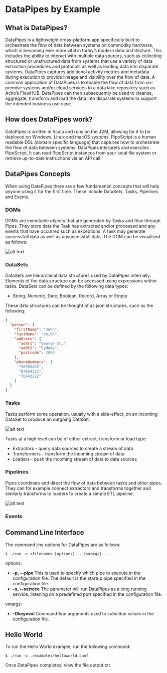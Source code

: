 # DataPipes by Example

## What is DataPipes?
DataPipes is a lightweight cross-platform app specifically built to orchestrate the flow of data between systems on commodity hardware, which is becoming ever more vital in today’s modern data architecture. This includes the ability to interact with multiple data sources, such as collecting structured or unstructured data from systems that use a variety of data extraction procedures and protocols as well as loading data into disparate systems. DataPipes captures additional activity metrics and metadata during execution to provide lineage and visibility over the flow of data. A common application of DataPipes is to enable the flow of data from on-premise systems and/or cloud services to a data lake repository such as Actio’s FlowHUB. DataPipes can then subsequently be used to cleanse, aggregate, transform and load the data into disparate systems to support the intended business use case.

## How does DataPipes work?
DataPipes is written in Scala and runs on the JVM, allowing for it to be deployed on Windows, Linux and macOS systems. PipeScript is a human readable DSL (domain specific language) that captures how to orchestrate the flow of data between systems. DataPipes interprets and executes PipeScript. It can read PipeScript instances from your local file system or retrieve up-to-date instructions via an API call.

## DataPipes Concepts
When using DataPipes there are a few fundamental concepts that will help anyone using it for the first time. These include DataSets, Tasks, Pipelines and Events.

### DOMs
DOMs are immutable objects that are generated by Tasks and flow through Pipes. They store data the Task has extracted and/or processed and any events that have occurred such as exceptions. A task may generate successfull data as well as unsuccessfull data. The DOM can be visualised as follows:

![alt text](http://yuml.me/32a022e9.png)

### DataSets
DataSets are hierarchical data structures used by DataPipes internally. Elements of the data structure can be accessed using expressions within tasks. DataSets can be defined by the following data types: 

* String, Numeric, Date, Boolean, Record, Array or Empty

These data structures can be thought of as json structures, such as the following:

```json
{
  "person": {
    "firstName": "John",
    "lastName": "Smith",
    "address": {
      "addr1": "George St.",
      "addr2": "Sydney",
      "postcode": 2000
    },
    "phoneNumbers": [
      "98765432",
      "87654321",
      "76543212"
    ]
  }
}
```

### Tasks
Tasks perform some operation, usually with a side-effect, on an incoming DataSet to produce an outgoing DataSet.

![alt text](http://yuml.me/diagram/scruffy/activity/(start)->(Task)->(end))

Tasks at a high level can be of either extract, transform or load type:

* Extractors - query data sources to create a stream of data
* Transformers - transform the incoming stream of data
* Loaders - push the incoming stream of data to data sources


### Pipelines
Pipes coordinate and direct the flow of data between tasks and other pipes. They can for example connect extractors and transforms together and similarly transforms to loaders to create a simple ETL pipeline.

![alt text](http://yuml.me/diagram/scruffy/activity/(start)->(Extract)->(Transform)->(Load)->(end))

### Events


## Command Line Interface
The command line options for DataPipes are as follows:

```shell
$ ./run -c <filename> [options]... [vmargs]...

```

options:
* **-p, --pipe**
    This is used to specify which pipe to execute in the configuration file. The default is the startup pipe specified in the configuration file.
* **-s, --service**
    The parameter will run DataPipes as a long running service, listening on a predefined port specified in the configuration file.

vmargs:
* **-Dkey=val**
    Command-line arguments used to substitue values in the configuration file.


## Hello World

To run the Hello World example, run the following command:

```shell
$ ./run -c ./examples/helloworld.conf
```

Once DataPipes completes, view the file output.txt